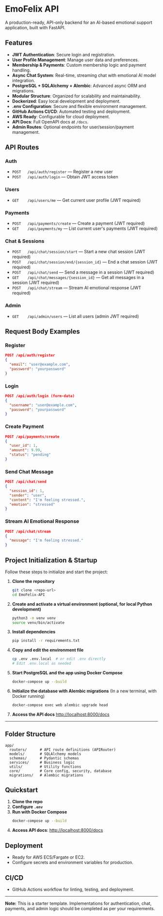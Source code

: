 # EmoFelix API

A production-ready, API-only backend for an AI-based emotional support application, built with FastAPI.

## Features
- **JWT Authentication**: Secure login and registration.
- **User Profile Management**: Manage user data and preferences.
- **Membership & Payments**: Custom membership logic and payment handling.
- **Async Chat System**: Real-time, streaming chat with emotional AI model integration.
- **PostgreSQL + SQLAlchemy + Alembic**: Advanced async ORM and migrations.
- **Modular Structure**: Organized for scalability and maintainability.
- **Dockerized**: Easy local development and deployment.
- **.env Configuration**: Secure and flexible environment management.
- **GitHub Actions CI/CD**: Automated testing and deployment.
- **AWS Ready**: Configurable for cloud deployment.
- **API Docs**: Full OpenAPI docs at `/docs`.
- **Admin Routes**: Optional endpoints for user/session/payment management.

## API Routes

### Auth
- `POST   /api/auth/register` — Register a new user
- `POST   /api/auth/login` — Obtain JWT access token

### Users
- `GET    /api/users/me` — Get current user profile (JWT required)

### Payments
- `POST   /api/payments/create` — Create a payment (JWT required)
- `GET    /api/payments/my` — List current user's payments (JWT required)

### Chat & Sessions
- `POST   /api/chat/session/start` — Start a new chat session (JWT required)
- `POST   /api/chat/session/end/{session_id}` — End a chat session (JWT required)
- `POST   /api/chat/send` — Send a message in a session (JWT required)
- `GET    /api/chat/messages/{session_id}` — Get all messages in a session (JWT required)
- `POST   /api/chat/stream` — Stream AI emotional response (JWT required)

### Admin
- `GET    /api/admin/users` — List all users (admin JWT required)

## Request Body Examples

### Register
```json
POST /api/auth/register
{
  "email": "user@example.com",
  "password": "yourpassword"
}
```

### Login
```json
POST /api/auth/login (form-data)
{
  "username": "user@example.com",
  "password": "yourpassword"
}
```

### Create Payment
```json
POST /api/payments/create
{
  "user_id": 1,
  "amount": 9.99,
  "status": "pending"
}
```

### Send Chat Message
```json
POST /api/chat/send
{
  "session_id": 1,
  "sender": "user",
  "content": "I'm feeling stressed.",
  "emotion": "stressed"
}
```

### Stream AI Emotional Response
```json
POST /api/chat/stream
{
  "message": "I'm feeling stressed."
}
```

## Project Initialization & Startup

Follow these steps to initialize and start the project:

1. **Clone the repository**
   ```bash
   git clone <repo-url>
   cd EmoFelix-API
   ```
2. **Create and activate a virtual environment (optional, for local Python development)**
   ```bash
   python3 -m venv venv
   source venv/bin/activate
   ```
3. **Install dependencies**
   ```bash
   pip install -r requirements.txt
   ```
4. **Copy and edit the environment file**
   ```bash
   cp .env .env.local  # or edit .env directly
   # Edit .env.local as needed
   ```
5. **Start PostgreSQL and the app using Docker Compose**
   ```bash
   docker-compose up --build
   ```
6. **Initialize the database with Alembic migrations**
   (In a new terminal, with Docker running)
   ```bash
   docker-compose exec web alembic upgrade head
   ```
7. **Access the API docs**
   [http://localhost:8000/docs](http://localhost:8000/docs)

---

## Folder Structure
```
app/
  routers/      # API route definitions (APIRouter)
  models/       # SQLAlchemy models
  schemas/      # Pydantic schemas
  services/     # Business logic
  utils/        # Utility functions
  core/         # Core config, security, database
  migrations/   # Alembic migrations
```

## Quickstart
1. **Clone the repo**
2. **Configure `.env`**
3. **Run with Docker Compose**
   ```bash
   docker-compose up --build
   ```
4. **Access API docs**: [http://localhost:8000/docs](http://localhost:8000/docs)

## Deployment
- Ready for AWS ECS/Fargate or EC2.
- Configure secrets and environment variables for production.

## CI/CD
- GitHub Actions workflow for linting, testing, and deployment.

---

**Note:** This is a starter template. Implementations for authentication, chat, payments, and admin logic should be completed as per your requirements.